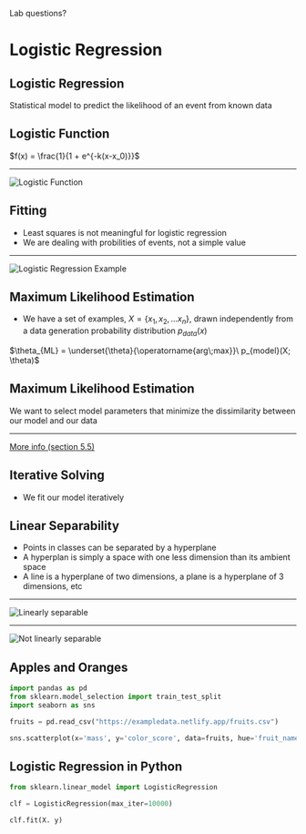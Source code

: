Lab questions?

Logistic Regression
===================

Logistic Regression
-------------------

Statistical model to predict the likelihood of an event from known data

Logistic Function
-----------------

$f(x) = \frac{1}{1 + e^{-k(x-x_0)}}$

---

![Logistic Function](https://upload.wikimedia.org/wikipedia/commons/8/88/Logistic-curve.svg)

Fitting
-------

- Least squares is not meaningful for logistic regression
- We are dealing with probilities of events, not a simple value

---

![Logistic Regression Example](https://upload.wikimedia.org/wikipedia/commons/6/6d/Exam_pass_logistic_curve.jpeg)

Maximum Likelihood Estimation
-----------------------------

- We have a set of examples, $X=\{x_1, x_2,...x_n\}$, drawn independently from a data generation probability distribution $p_{data}(x)$

$\theta_{ML} = \underset{\theta}{\operatorname{arg\;max}}\ p_{model}(X; \theta)$

Maximum Likelihood Estimation
-----------------------------

We want to select model parameters that minimize the dissimilarity between our model and our data

---

[More info (section 5.5)](http://www.deeplearningbook.org/contents/ml.html)

Iterative Solving
-----------------

- We fit our model iteratively

Linear Separability
-------------------

- Points in classes can be separated by a hyperplane
- A hyperplan is simply a space with one less dimension than its ambient space
- A line is a hyperplane of two dimensions, a plane is a hyperplane of 3 dimensions, etc

---

![Linearly separable](https://upload.wikimedia.org/wikipedia/commons/b/b8/VC2.svg)

---

![Not linearly separable](https://upload.wikimedia.org/wikipedia/commons/3/37/VC4.svg)

Apples and Oranges
------------------

```python
import pandas as pd
from sklearn.model_selection import train_test_split
import seaborn as sns

fruits = pd.read_csv("https://exampledata.netlify.app/fruits.csv")

sns.scatterplot(x='mass', y='color_score', data=fruits, hue='fruit_name')
```

Logistic Regression in Python
-----------------------------

```python
from sklearn.linear_model import LogisticRegression

clf = LogisticRegression(max_iter=10000)

clf.fit(X. y)
```
